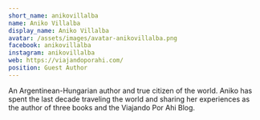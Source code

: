 ```yaml
---
short_name: anikovillalba
name: Aniko Villalba
display_name: Aniko Villalba
avatar: /assets/images/avatar-anikovillalba.png
facebook: anikovillalba
instagram: anikovillalba
web: https://viajandoporahi.com/
position: Guest Author
---
```

An Argentinean-Hungarian author and true citizen of the world. Aniko has spent the last decade traveling the world and sharing her experiences as the author of three books and the Viajando Por Ahi Blog.